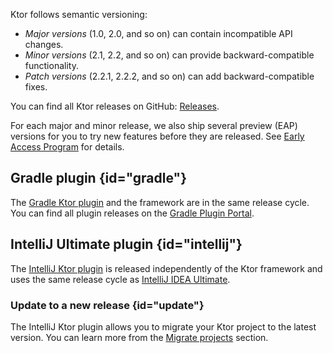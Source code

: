 [//]: # (title: Ktor releases)

<show-structure for="chapter" depth="2"/>

Ktor follows semantic versioning:

- _Major versions_ (1.0, 2.0, and so on) can contain incompatible API changes.
- _Minor versions_ (2.1, 2.2, and so on) can provide backward-compatible functionality.
- _Patch versions_ (2.2.1, 2.2.2, and so on) can add backward-compatible fixes.

You can find all Ktor releases on GitHub: [Releases](https://github.com/ktorio/ktor/releases).

For each major and minor release, we also ship several preview (EAP) versions for you to try new features before they are released. See [Early Access Program](https://ktor.io/eap/) for details.


## Gradle plugin {id="gradle"}

The [Gradle Ktor plugin](https://github.com/ktorio/ktor-build-plugins) and the framework are in the same release cycle.
You can find all plugin releases on the [Gradle Plugin Portal](https://plugins.gradle.org/plugin/io.ktor.plugin).


## IntelliJ Ultimate plugin {id="intellij"}

The [IntelliJ Ktor plugin](https://www.jetbrains.com/help/idea/ktor.html) is released independently of the Ktor framework and 
uses the same release cycle as [IntelliJ IDEA Ultimate](https://www.jetbrains.com/idea/download/other.html).


### Update to a new release {id="update"}

The IntelliJ Ktor plugin allows you to migrate your Ktor project to the latest version.
You can learn more from the [Migrate projects](https://www.jetbrains.com/help/idea/ktor.html#migrate) section.